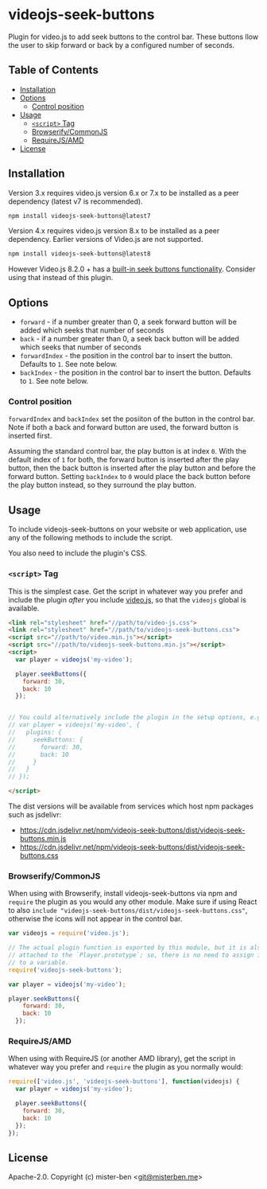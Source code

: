 # videojs-seek-buttons

Plugin for video.js to add seek buttons to the control bar. These buttons 
llow the user to skip forward or back by a configured number of seconds.

## Table of Contents

<!-- START doctoc generated TOC please keep comment here to allow auto update -->
<!-- DON'T EDIT THIS SECTION, INSTEAD RE-RUN doctoc TO UPDATE -->


- [Installation](#installation)
- [Options](#options)
  - [Control position](#control-position)
- [Usage](#usage)
  - [`<script>` Tag](#script-tag)
  - [Browserify/CommonJS](#browserifycommonjs)
  - [RequireJS/AMD](#requirejsamd)
- [License](#license)

<!-- END doctoc generated TOC please keep comment here to allow auto update -->
## Installation

Version 3.x requires video.js version 6.x or 7.x to be installed as a peer
dependency (latest v7 is recommended).

```sh
npm install videojs-seek-buttons@latest7
```

Version 4.x requires video.js version 8.x to be installed as a peer dependency.
Earlier versions of Video.js are not supported.

```sh
npm install videojs-seek-buttons@latest8
```

However Video.js 8.2.0 + has a [built-in seek buttons functionality](https://videojs.com/guides/options/#skipbuttons). Consider using that instead of this plugin.

## Options

- `forward` - if a number greater than 0, a seek forward button will be added which seeks that number of seconds
- `back` - if a number greater than 0, a seek back button will be added which seeks that number of seconds
- `forwardIndex` - the position in the control bar to insert the button. Defaults to `1`. See note below.
- `backIndex` - the position in the control bar to insert the button. Defaults to `1`. See note below.

### Control position

`forwardIndex` and `backIndex` set the posiiton of the button in the control
bar. Note if both a back and forward button are used, the forward button is
inserted first.

Assuming the standard control bar, the play button is at index `0`. With the
default index of `1` for both, the forward button is inserted after the play
button, then the back button is inserted after the play button and before the
forward button. Setting `backIndex` to `0` would place the back button before
the play button instead, so they surround the play button.

## Usage

To include videojs-seek-buttons on your website or web application, use any
of the following methods to include the script.

You also need to include the plugin's CSS.

### `<script>` Tag

This is the simplest case. Get the script in whatever way you prefer and
include the plugin _after_ you include [video.js][videojs], so that the
`videojs` global is available.

```html
<link rel="stylesheet" href="//path/to/video-js.css">
<link rel="stylesheet" href="//path/to/videojs-seek-buttons.css">
<script src="//path/to/video.min.js"></script>
<script src="//path/to/videojs-seek-buttons.min.js"></script>
<script>
  var player = videojs('my-video');

  player.seekButtons({
    forward: 30,
    back: 10
  });


// You could alternatively include the plugin in the setup options, e.g.
// var player = videojs('my-video', {
//   plugins: {
//     seekButtons: {
//       forward: 30,
//       back: 10
//     }
//   }
// });

</script>
```

The dist versions will be available from services which host npm packages such as jsdelivr:

* https://cdn.jsdelivr.net/npm/videojs-seek-buttons/dist/videojs-seek-buttons.min.js
* https://cdn.jsdelivr.net/npm/videojs-seek-buttons/dist/videojs-seek-buttons.css

### Browserify/CommonJS

When using with Browserify, install videojs-seek-buttons via npm and `require`
the plugin as you would any other module. Make sure if using React to also
`include "videojs-seek-buttons/dist/videojs-seek-buttons.css"`, otherwise the
icons will not appear in the control bar.

```js
var videojs = require('video.js');

// The actual plugin function is exported by this module, but it is also
// attached to the `Player.prototype`; so, there is no need to assign it
// to a variable.
require('videojs-seek-buttons');

var player = videojs('my-video');

player.seekButtons({
    forward: 30,
    back: 10
  });
```

### RequireJS/AMD

When using with RequireJS (or another AMD library), get the script in
whatever way you prefer and `require` the plugin as you normally would:

```js
require(['video.js', 'videojs-seek-buttons'], function(videojs) {
  var player = videojs('my-video');

  player.seekButtons({
    forward: 30,
    back: 10
  });
});
```

## License

Apache-2.0. Copyright (c) mister-ben &lt;git@misterben.me&gt;

[videojs]: http://videojs.com/
